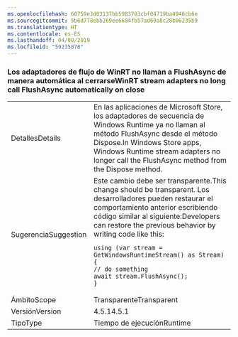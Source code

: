 ```yaml
---
ms.openlocfilehash: 60759e3d03137bb5983703cbf04719ba4946cb6e
ms.sourcegitcommit: 5b6d778ebb269ee6684fb57ad69a8c28b06235b9
ms.translationtype: HT
ms.contentlocale: es-ES
ms.lasthandoff: 04/08/2019
ms.locfileid: "59235878"
---
```

### <a name="winrt-stream-adapters-no-long-call-flushasync-automatically-on-close"></a><span data-ttu-id="bf6b2-101">Los adaptadores de flujo de WinRT no llaman a FlushAsync de manera automática al cerrarse</span><span class="sxs-lookup"><span data-stu-id="bf6b2-101">WinRT stream adapters no long call FlushAsync automatically on close</span></span>

|   |   |
|---|---|
|<span data-ttu-id="bf6b2-102">Detalles</span><span class="sxs-lookup"><span data-stu-id="bf6b2-102">Details</span></span>|<span data-ttu-id="bf6b2-103">En las aplicaciones de Microsoft Store, los adaptadores de secuencia de Windows Runtime ya no llaman al método FlushAsync desde el método Dispose.</span><span class="sxs-lookup"><span data-stu-id="bf6b2-103">In Windows Store apps, Windows Runtime stream adapters no longer call the FlushAsync method from the Dispose method.</span></span>|
|<span data-ttu-id="bf6b2-104">Sugerencia</span><span class="sxs-lookup"><span data-stu-id="bf6b2-104">Suggestion</span></span>|<span data-ttu-id="bf6b2-105">Este cambio debe ser transparente.</span><span class="sxs-lookup"><span data-stu-id="bf6b2-105">This change should be transparent.</span></span> <span data-ttu-id="bf6b2-106">Los desarrolladores pueden restaurar el comportamiento anterior escribiendo código similar al siguiente:</span><span class="sxs-lookup"><span data-stu-id="bf6b2-106">Developers can restore the previous behavior by writing code like this:</span></span><pre><code class="lang-csharp">using (var stream = GetWindowsRuntimeStream() as Stream)&#13;&#10;{&#13;&#10;// do something&#13;&#10;await stream.FlushAsync();&#13;&#10;}&#13;&#10;</code></pre>|
|<span data-ttu-id="bf6b2-107">Ámbito</span><span class="sxs-lookup"><span data-stu-id="bf6b2-107">Scope</span></span>|<span data-ttu-id="bf6b2-108">Transparente</span><span class="sxs-lookup"><span data-stu-id="bf6b2-108">Transparent</span></span>|
|<span data-ttu-id="bf6b2-109">Versión</span><span class="sxs-lookup"><span data-stu-id="bf6b2-109">Version</span></span>|<span data-ttu-id="bf6b2-110">4.5.1</span><span class="sxs-lookup"><span data-stu-id="bf6b2-110">4.5.1</span></span>|
|<span data-ttu-id="bf6b2-111">Tipo</span><span class="sxs-lookup"><span data-stu-id="bf6b2-111">Type</span></span>|<span data-ttu-id="bf6b2-112">Tiempo de ejecución</span><span class="sxs-lookup"><span data-stu-id="bf6b2-112">Runtime</span></span>|
